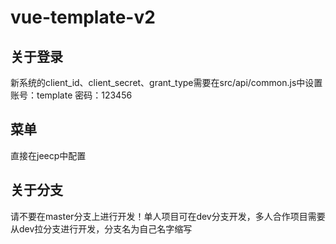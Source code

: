 # vue-template-v2

## 关于登录

新系统的client_id、client_secret、grant_type需要在src/api/common.js中设置
账号：template
密码：123456

## 菜单

直接在jeecp中配置

## 关于分支

请不要在master分支上进行开发！单人项目可在dev分支开发，多人合作项目需要从dev拉分支进行开发，分支名为自己名字缩写
